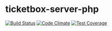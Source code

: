 # ticketbox-server-php

[![Build Status](https://travis-ci.org/ssigg/ticketbox-server-php.svg?branch=master)](https://travis-ci.org/ssigg/ticketbox-server-php) [![Code Climate](https://codeclimate.com/github/ssigg/ticketbox-server-php/badges/gpa.svg)](https://codeclimate.com/github/ssigg/ticketbox-server-php) [![Test Coverage](https://codeclimate.com/github/ssigg/ticketbox-server-php/badges/coverage.svg)](https://codeclimate.com/github/ssigg/ticketbox-server-php/coverage)
